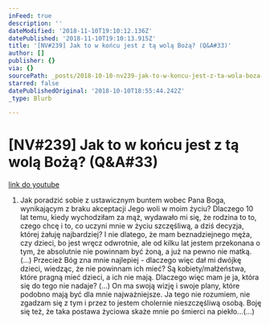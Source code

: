 ```yaml
---
inFeed: true
description: ''
dateModified: '2018-11-10T19:10:12.136Z'
datePublished: '2018-11-10T19:10:13.915Z'
title: '[NV#239] Jak to w końcu jest z tą wolą Bożą? (Q&A#33)'
author: []
publisher: {}
via: {}
sourcePath: _posts/2018-10-10-nv239-jak-to-w-koncu-jest-z-ta-wola-boza-qanda33.md
starred: false
datePublishedOriginal: '2018-10-10T18:55:44.242Z'
_type: Blurb

---
```

# \[NV\#239\] Jak to w końcu jest z tą wolą Bożą? (Q&A\#33)
[link do youtube][0]

1. Jak poradzić sobie z ustawicznym buntem wobec Pana Boga, wynikającym z braku akceptacji Jego woli w moim życiu? Dlaczego 10 lat temu, kiedy wychodziłam za mąż, wydawało mi się, że rodzina to to, czego chcę i to, co uczyni mnie w życiu szczęśliwą, a dziś decyzja, której żałuję najbardziej? I nie dlatego, że mam beznadziejnego męża, czy dzieci, bo jest wręcz odwrotnie, ale od kilku lat jestem przekonana o tym, że absolutnie nie powinnam być żoną, a już na pewno nie matką. (...) Przecież Bóg zna mnie najlepiej - dlaczego więc dał mi dwójkę dzieci, wiedząc, że nie powinnam ich mieć? Są kobiety/małżeństwa, które pragną mieć dzieci, a ich nie mają. Dlaczego więc mam je ja, która się do tego nie nadaje? (...) On ma swoją wizję i swoje plany, które podobno mają być dla mnie najważniejsze. Ja tego nie rozumiem, nie zgadzam się z tym i przez to jestem cholernie nieszczęśliwą osobą. Boję się też, że taka postawa życiowa skaże mnie po śmierci na piekło...(...)

[0]: https://www.youtube.com/watch?v=GEZGHJHzEmk